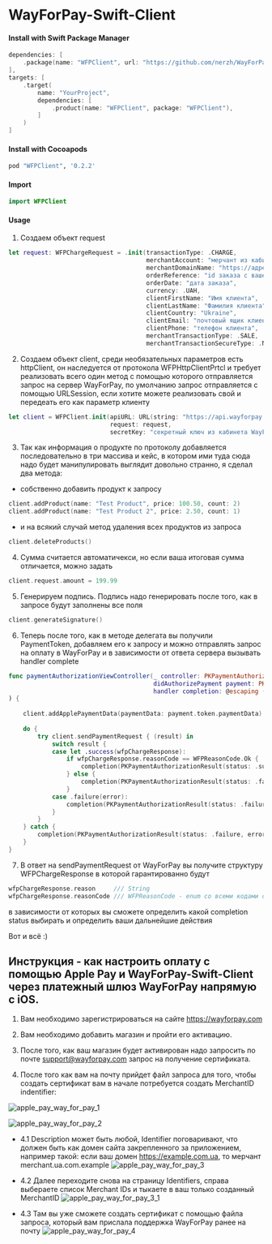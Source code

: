 # WayForPay-Swift-Client

#### Install with Swift Package Manager

```swift
dependencies: [
    .package(name: "WFPClient", url: "https://github.com/nerzh/WayForPay-Swift-Client.git", from: "0.2.0"),
],
targets: [
    .target(
        name: "YourProject",
        dependencies: [
            .product(name: "WFPClient", package: "WFPClient"),
        ]
    )
]
```


#### Install with Cocoapods

```ruby
pod "WFPClient", '0.2.2'
```

#### Import

```swift
import WFPClient
```

#### Usage

1. Создаем объект request
```swift
let request: WFPChargeRequest = .init(transactionType: .CHARGE,
                                      merchantAccount: "мерчант из кабинета WayForPay",
                                      merchantDomainName: "https://адрес вашего сайта",
                                      orderReference: "id заказа с вашей базы",
                                      orderDate: "дата заказа",
                                      currency: .UAH,
                                      clientFirstName: "Имя клиента",
                                      clientLastName: "Фамилия клиента",
                                      clientCountry: "Ukraine",
                                      clientEmail: "почтовый ящик клиента",
                                      clientPhone: "телефон клиента",
                                      merchantTransactionType: .SALE,
                                      merchantTransactionSecureType: .NON3DS)
```

2. Создаем объект client, среди необязательных параметров есть httpClient, он наследуется от протокола WFPHttpClientPrtcl и требует реализовать всего один метод с помощью которого отправляется запрос на сервер WayForPay, по умолчанию запрос отправляется с помощью URLSession, если хотите можете реализовать свой и передеать его как параметр клиенту
```swift
let client = WFPClient.init(apiURL: URL(string: "https://api.wayforpay.com/api")!,
                            request: request,
                            secretKey: "секретный ключ из кабинета WayForPay для генерации подписи к запросу")
```

3. Так как информация о продукте по протоколу добавляется последовательно в три массива и кейс, в котором ими туда сюда надо будет манипулировать выглядит довольно странно, я сделал два метода:

- собственно добавить продукт к запросу  
```swift
client.addProduct(name: "Test Product", price: 100.50, count: 2)
client.addProduct(name: "Test Product 2", price: 2.50, count: 1)
```
- и на всякий случай метод удаления всех продуктов из запроса
```swift
client.deleteProducts()
```

4. Сумма считается автоматичекси, но если ваша итоговая сумма отличается, можно задать 
```swift
client.request.amount = 199.99
```

5. Генерируем подпись. Подпись надо генерировать после того, как в запросе будут заполнены все поля 
```swift
client.generateSignature()
```

6. Теперь после того, как в методе делегата вы получили PaymentToken, добавляем его к запросу и можно отправлять запрос на оплату в WayForPay и в зависимости от ответа сервера вызывать handler complete 
```swift
func paymentAuthorizationViewController(_ controller: PKPaymentAuthorizationViewController,
                                        didAuthorizePayment payment: PKPayment,
                                        handler completion: @escaping (PKPaymentAuthorizationResult) -> Void
) {
    
    client.addApplePaymentData(paymentData: payment.token.paymentData)
    
    do {
        try client.sendPaymentRequest { (result) in
            switch result {
            case let .success(wfpChargeResponse):
                if wfpChargeResponse.reasonCode == WFPReasonCode.Ok {
                    completion(PKPaymentAuthorizationResult(status: .success, errors: nil))
                } else {
                    completion(PKPaymentAuthorizationResult(status: .failure, errors: nil))
                }
            case .failure(error):
                completion(PKPaymentAuthorizationResult(status: .failure, errors: nil))
            }
        }
    } catch {
        completion(PKPaymentAuthorizationResult(status: .failure, errors: nil))
    }
}
```
7. В ответ на sendPaymentRequest от WayForPay вы получите структуру WFPChargeResponse в которой гарантированно будут 

```swift
wfpChargeResponse.reason     /// String
wfpChargeResponse.reasonCode /// WFPReasonCode - enum со всеми кодами ошибок и их описаниями description
```
в зависимости от которых вы сможете определить какой completion status выбирать и определить ваши дальнейшие действия


Вот и всё :)








## Инструкция - как настроить оплату с помощью Apple Pay и WayForPay-Swift-Client через платежный шлюз WayForPay напрямую с iOS. 

1. Вам необходимо зарегистрироваться на сайте https://wayforpay.com

2. Вам необходимо добавить магазин и пройти его активацию.

3. После того, как ваш магазин будет активирован надо запросить по почте support@wayforpay.com запрос на получение сертификата.

4. После того как вам на почту прийдет файл запроса для того, чтобы создать сертификат вам в начале потребуется создать MerchantID indentifier:

![apple_pay_way_for_pay_1](https://user-images.githubusercontent.com/10519803/78548959-47554c80-780a-11ea-97ce-65738e170c1c.png)

![apple_pay_way_for_pay_2](https://user-images.githubusercontent.com/10519803/78549002-589e5900-780a-11ea-838b-36430c745a37.png)

- 4.1 Description может быть любой, Identifier поговаривают, что должен быть как домен сайта закрепленного за приложением, например такой:
если ваш домен https://example.com.ua, то мерчант merchant.ua.com.example 
![apple_pay_way_for_pay_3](https://user-images.githubusercontent.com/10519803/78549040-648a1b00-780a-11ea-955c-b9308e2a4c7d.png)

- 4.2 Далее переходите снова на страницу Identifiers, справа выбераете список Merchant IDs и тыкаете в ваш только созданный MerchantID
![apple_pay_way_for_pay_3_1](https://user-images.githubusercontent.com/10519803/78549130-897e8e00-780a-11ea-9c95-e23570f965bf.png)

- 4.3 Там вы уже сможете создать сертификат с помощью файла запроса, который вам прислала поддержка WayForPay ранее на почту
![apple_pay_way_for_pay_4](https://user-images.githubusercontent.com/10519803/78549081-74096400-780a-11ea-8277-4e73d15996f1.png)
